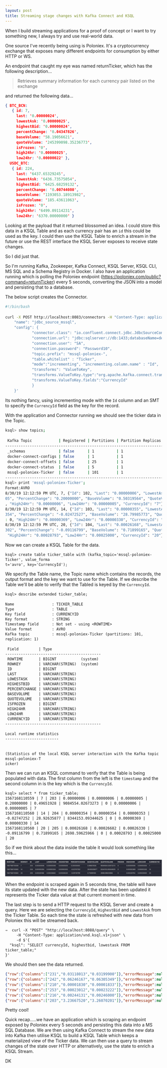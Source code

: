 ```yaml
---
layout: post
title: Streaming stage changes with Kafka Connect and KSQL
---
```


When I build streaming applications for a proof of concept or I want to try something new, I always try and use real-world data.

One source I've recently being using is Poloniex. It's a cryptocurrency exchange that exposes many different endpoints for consumption by either HTTP or WS.

An endpoint that caught my eye was named returnTicker, which has the following description...

> Retrieves summary information for each currency pair listed on the exchange

and returned the following data...

```json
{ BTC_BCN:
   { id: 7,
     last: '0.00000024',
     lowestAsk: '0.00000025',
     highestBid: '0.00000024',
     percentChange: '0.04347826',
     baseVolume: '58.19056621',
     quoteVolume: '245399098.35236773',
     isFrozen: '0',
     high24hr: '0.00000025',
     low24hr: '0.00000022' },
  USDC_BTC:
   { id: 224,
     last: '6437.65329245',
     lowestAsk: '6436.73575054',
     highestBid: '6425.68259132',
     percentChange: '0.00744080',
     baseVolume: '1193053.18913982',
     quoteVolume: '185.43611063',
     isFrozen: '0',
     high24hr: '6499.09114231',
     low24hr: '6370.00000000' }
```
Looking at the payload that it returned blossomed an idea. I could store this data in a KSQL Table and as each currency pair has an `id` this could be used as the key. I could then use the KSQL Table to enrich a stream in the future or use the REST interface the KSQL Server exposes to receive state changes.

So I did just that. 

So I'm running Kafka, Zookeeper, Kafka Connect, KSQL Server, KSQL CLI, MS SQL and a Schema Registry in Docker. I also have an application running which is polling the Poloniex endpoint (https://poloniex.com/public?command=returnTicker) every 5 seconds, converting the JSON into a model and persisting that to a database.

The below script creates the Connector.

```bash
#!/bin/bash

curl -X POST http://localhost:8083/connectors -H "Content-Type: application/json" -d '{
    "name": "jdbc_source_mssql",
    "config": {
            "connector.class": "io.confluent.connect.jdbc.JdbcSourceConnector",
            "connection.url": "jdbc:sqlserver://db:1433;databaseName=dev",
            "connection.user": "SA",
            "connection.password": "Password10",
            "topic.prefix": "mssql-poloniex-",
            "table.whitelist" : "Ticker",
            "mode":"incrementing", "incrementing.column.name" : "Id",
            "transforms": "ValueToKey",
            "transforms.ValueToKey.type":"org.apache.kafka.connect.transforms.ValueToKey",
            "transforms.ValueToKey.fields":"CurrencyId"
            }
    }'
```

Its nothing fancy, using incrementing mode with the `Id` column and an SMT to specify the `CurrencyId` field as the key for the record.

With the application and Connector running we should see the ticker data in the Topic.

```bash
ksql> show topics;

 Kafka Topic            | Registered | Partitions | Partition Replicas | Consumers | ConsumerGroups 
----------------------------------------------------------------------------------------------------
 _schemas               | false      | 1          | 1                  | 0         | 0              
 docker-connect-configs | false      | 1          | 1                  | 0         | 0              
 docker-connect-offsets | false      | 25         | 1                  | 0         | 0              
 docker-connect-status  | false      | 5          | 1                  | 0         | 0              
 mssql-poloniex-Ticker  | false      | 101        | 1                  | 0         | 0              
----------------------------------------------------------------------------------------------------
ksql> print 'mssql-poloniex-Ticker';
Format:AVRO
8/30/19 12:12:59 PM UTC, 7, {"Id": 102, "Last": "0.00000006", "LowestAsk": "0.00000006", "HighestBid": "0.000000
05", "PercentChange": "0.20000000", "BaseVolume": "0.50319564", "QuoteVolume": "9212611.26993458", "IsFrozen": 0
, "High24Hr": "0.00000006", "Low24Hr": "0.00000005", "CurrencyId": "7"}
8/30/19 12:12:59 PM UTC, 14, {"Id": 103, "Last": "0.00000355", "LowestAsk": "0.00000356", "HighestBid": "0.00000
354", "PercentChange": "-0.02472527", "BaseVolume": "28.79985773", "QuoteVolume": "8308441.94234158", "IsFrozen"
: 0, "High24Hr": "0.00000369", "Low24Hr": "0.00000330", "CurrencyId": "14"}
8/30/19 12:12:59 PM UTC, 20, {"Id": 104, "Last": "0.00026168", "LowestAsk": "0.00026682", "HighestBid": "0.00026
302", "PercentChange": "-0.09116799", "BaseVolume": "0.71899165", "QuoteVolume": "2698.59625966", "IsFrozen": 0,
 "High24Hr": "0.00028793", "Low24Hr": "0.00025000", "CurrencyId": "20"}
```
Now we can create a KSQL Table for the data.

```
ksql> create table ticker_table with (kafka_topic='mssql-poloniex-Ticker', value_forma
t='avro', key='CurrencyId');
```
We specify the Table name, the Topic name which contains the records, the output format and the key we want to use for the Table. If we describe the Table we'll be able to verify that the Tabled is keyed by the `CurrencyId`.

```
ksql> describe extended ticker_table;

Name                 : TICKER_TABLE
Type                 : TABLE
Key field            : CURRENCYID
Key format           : STRING
Timestamp field      : Not set - using <ROWTIME>
Value format         : AVRO
Kafka topic          : mssql-poloniex-Ticker (partitions: 101, replication: 1)

 Field         | Type                      
-------------------------------------------
 ROWTIME       | BIGINT           (system) 
 ROWKEY        | VARCHAR(STRING)  (system) 
 ID            | BIGINT                    
 LAST          | VARCHAR(STRING)           
 LOWESTASK     | VARCHAR(STRING)           
 HIGHESTBID    | VARCHAR(STRING)           
 PERCENTCHANGE | VARCHAR(STRING)           
 BASEVOLUME    | VARCHAR(STRING)           
 QUOTEVOLUME   | VARCHAR(STRING)           
 ISFROZEN      | BIGINT                    
 HIGH24HR      | VARCHAR(STRING)           
 LOW24HR       | VARCHAR(STRING)           
 CURRENCYID    | VARCHAR(STRING)           
-------------------------------------------

Local runtime statistics
------------------------


(Statistics of the local KSQL server interaction with the Kafka topic mssql-poloniex-T
icker)
```

Then we can run an KSQL command to verify that the Table is being populated with data. The first column from the left is the `timestamp` and the second column in is the key which is the `CurrencyId`. 

```
ksql> select * from ticker_table;
1567168110559 | 7 | 203 | 0.00000006 | 0.00000006 | 0.00000005 | 0.20000000 | 0.49651928 | 9084554.02673273 | 0 | 0.00000006 | 0.00000005 | 7
1567168110560 | 14 | 204 | 0.00000354 | 0.00000354 | 0.00000353 | -0.02747252 | 28.92635877 | 8344153.09344625 | 0 | 0.00000369 | 0.00000330 | 14
1567168110560 | 20 | 205 | 0.00026168 | 0.00026682 | 0.00026330 | -0.09116799 | 0.71899165 | 2698.59625966 | 0 | 0.00028793 | 0.00025000 | 20
```

So if we think about the data inside the table it would look something like this...

![data](https://github.com/danieljameskay/danieljameskay.github.io/blob/master/images/Screenshot%202019-08-30%20at%2015.57.36.png)

When the endpoint is scraped again in 5 seconds time, the table will have its state updated with the new data. After the state has been updated it represents the Ticker data value at that current moment in time. 

The last step is to send a HTTP request to the KSQL Server and create a query. Here we are selecting the `CurrencyId`, `HighestBid` and `LowestAsk` from the Ticker Table. So each time the state is refreshed with new data from Poloniex this will be streamed back.

```
⇒  curl -X "POST" "http://localhost:8088/query" \
     -H "Content-Type: application/vnd.ksql.v1+json" \
     -d $'{
  "ksql": "SELECT currencyId, highestbid, lowestask FROM ticker_table;"
}'
```

We should then see the data returned.

```json
{"row":{"columns":["231","0.03118013","0.03199900"]},"errorMessage":null,"finalMessage":null,"terminal":false}
{"row":{"columns":["242","0.06246167","0.06305349"]},"errorMessage":null,"finalMessage":null,"terminal":false}
{"row":{"columns":["210","0.00001830","0.00001833"]},"errorMessage":null,"finalMessage":null,"terminal":false}
{"row":{"columns":["253","0.00023012","0.00023222"]},"errorMessage":null,"finalMessage":null,"terminal":false}
{"row":{"columns":["216","0.00244131","0.00246000"]},"errorMessage":null,"finalMessage":null,"terminal":false}
{"row":{"columns":["203","3.23667520","3.26070201"]},"errorMessage":null,"finalMessage":null,"terminal":false}
```

Pretty cool!

Quick recap.....we have an application which is scraping an endpoint exposed by Poloniex every 5 seconds and persisting this data into a MS SQL Database. We are then using Kafka Connect to stream the new data into Kafka then utilise KSQL to build a KSQL Table which keeps a materialized view of the Ticker data. We can then use a query to stream changes of the state over HTTP or alternatively, use the state to enrich a KSQL Stream.

DK
